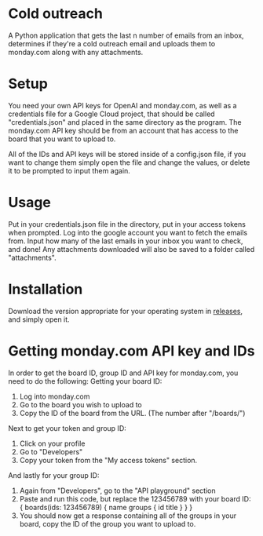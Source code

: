 # Cold outreach
A Python application that gets the last n number of emails from an inbox, determines if they're a cold outreach email and uploads them to monday.com along with any attachments.

# Setup
You need your own API keys for OpenAI and monday.com, as well as a credentials file for a Google Cloud project, that should be called "credentials.json" and placed in the same directory as the program.
The monday.com API key should be from an account that has access to the board that you want to upload to.

All of the IDs and API keys will be stored inside of a config.json file, if you want to change them simply open the file and change the values, or delete it to be prompted to input them again.

# Usage
Put in your credentials.json file in the directory, put in your access tokens when prompted. Log into the google account you want to fetch the emails from. Input how many of the last emails in your inbox you want to check, and done! Any attachments downloaded will also be saved to a folder called "attachments".

# Installation
Download the version appropriate for your operating system in [releases](https://github.com/kristiyan-filipov/cold-outreach/releases), and simply open it.

# Getting monday.com API key and IDs
In order to get the board ID, group ID and API key for monday.com, you need to do the following:
Getting your board ID:
1. Log into monday.com
2. Go to the board you wish to upload to
3. Copy the ID of the board from the URL. (The number after "/boards/")

Next to get your token and group ID:
1. Click on your profile
2. Go to "Developers"
3. Copy your token from the "My access tokens" section.

And lastly for your group ID:
1. Again from "Developers", go to the "API playground" section
2. Paste and run this code, but replace the 123456789 with your board ID:
{
  boards(ids: 123456789) {
    name
    groups {
      id
      title
    }
  }
}
3. You should now get a response containing all of the groups in your board, copy the ID of the group you want to upload to.

